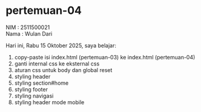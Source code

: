 # pertemuan-04

NIM : 2511500021 <br>
Nama : Wulan Dari <br>

Hari ini, Rabu 15 Oktober 2025, saya belajar:
<ol>
    <li>copy-paste isi index.html (pertemuan-03) ke index.html (pertemuan-04)</li>
    <li>ganti internal css ke eksternal css</li>
    <li>aturan css untuk body dan global reset</li>
    <li>styling header</li>
    <li>styling section#home</li>
    <li>styling footer</li>
    <li>styling navigasi</li>
    <li>styling header mode mobile</li>
</ol>